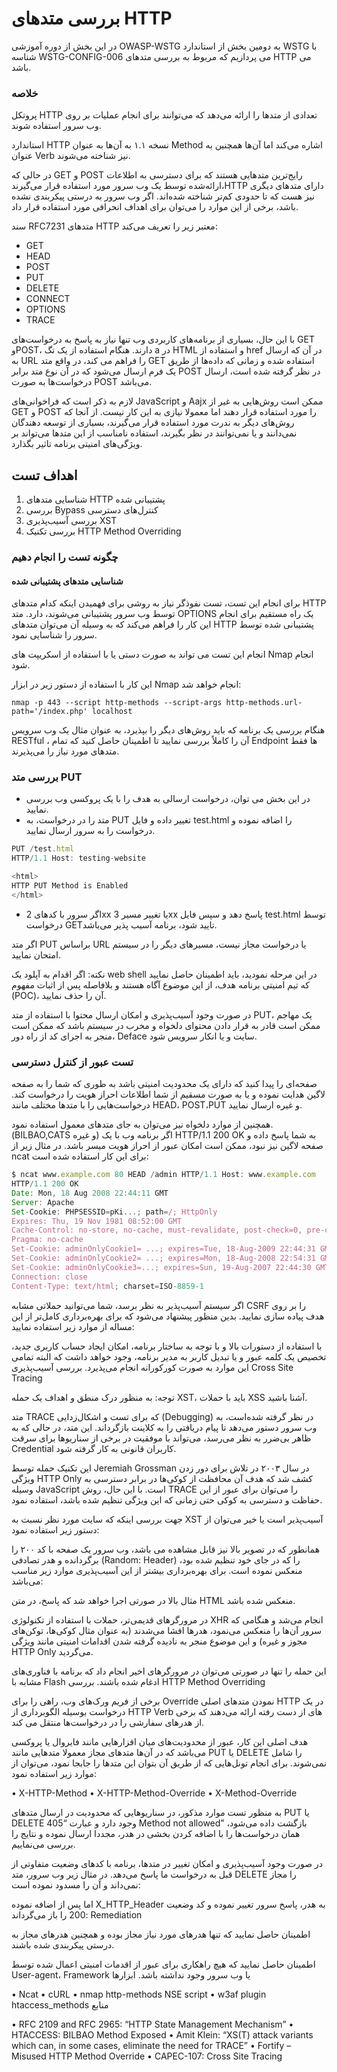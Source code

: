 # بررسی متدهای HTTP

در این بخش از دوره آموزشی OWASP-WSTG به دومین بخش از استاندارد WSTG با شناسه WSTG-CONFIG-006 می پردازیم که مربوط به بررسی متدهای HTTP می باشد.

### خلاصه

پروتکل HTTP تعدادی از متدها را ارائه می‌دهد که می‌توانند برای انجام عملیات بر روی وب سرور استفاده شوند.

استاندارد HTTP نسخه ۱.۱ به آن‌ها به عنوان Method اشاره می‌کند اما آن‌ها همچنین به عنوان Verb نیز شناخته می‌شوند.

در حالی که GET و POST رایج‌ترین متدهایی هستند که برای دسترسی به اطلاعات ارائه‌شده توسط یک وب سرور مورد استفاده قرار می‌گیرند،HTTP دارای متدهای دیگری نیز هست که تا حدودی کم‌تر شناخته ‌شده‌اند. اگر وب سرور به درستی پیکربندی نشده باشد، برخی از این موارد را می‌توان برای اهداف انحرافی مورد استفاده قرار داد.

سند RFC7231 متدهای HTTP معتبر زیر را تعریف می‌کند:

* GET
* HEAD
* POST
* PUT
* DELETE
* CONNECT
* OPTIONS
* TRACE

با این حال، بسیاری از برنامه‌های کاربردی وب تنها نیاز به پاسخ به درخواست‌های GET وPOST، دارند. هنگام استفاده از یک تگ a در HTML و استفاده از href در آن که ارسال به URL را فراهم می کند، در واقع متد GET استفاده شده و زمانی که داده‌ها از طریق یک فرم ارسال می‌شود که در آن نوع متد برابر POST در نظر گرفته شده است، ارسال درخواست‌ها به صورت POST می‌باشد.

لازم به ذکر است که فراخوانی‌های JavaScript و Aajx ممکن است روش‌هایی به غیر از GET و POST را مورد استفاده قرار دهند اما معمولا نیازی به این کار نیست. از آنجا که روش‌های دیگر به ندرت مورد استفاده قرار می‌گیرند، بسیاری از توسعه دهندگان نمی‌دانند و یا نمی‌توانند در نظر بگیرند، استفاده نامناسب از این متدها می‌تواند بر ویژگی‌های امنیتی برنامه تاثیر بگذارد.
## اهداف تست

1. شناسایی متدهای HTTP پشتیبانی شده
2. بررسی Bypass کنترل‌های دسترسی
3. بررسی آسیب‌پذیری XST
4. بررسی تکنیک HTTP Method Overriding

### چگونه تست را انجام دهیم
#### شناسایی متدهای پشتیبانی شده

برای انجام این تست، تست نفوذگر نیاز به روشی برای فهمیدن اینکه کدام متدهای HTTP توسط وب سرور پشتیبانی می‌شوند، دارد. متد OPTIONS یک راه مستقیم برای انجام این کار را فراهم می‌کند که به وسیله آن می‌توان متدهای HTTP پشتیبانی شده توسط سرور را شناسایی نمود.

انجام این تست می تواند به صورت دستی یا با استفاده از اسکریپت های Nmap انجام شود.

این کار با استفاده از دستور زیر در ابزار Nmap انجام خواهد شد:
```shell
nmap -p 443 --script http-methods --script-args http-methods.url-path='/index.php' localhost
```

هنگام بررسی یک برنامه که باید روش‌های دیگر را بپذیرد، به عنوان مثال یک وب سرویس RESTful ، آن را کاملاً بررسی نمایید تا اطمینان حاصل کنید که تمام Endpoint ها فقط متدهای مورد نیاز را می‌پذیرند.
### بررسی متد PUT

* در این بخش می توان، درخواست ارسالی به هدف را با یک پروکسی وب بررسی نمایید.
* متد را در درخواست، به PUT تغییر داده و فایل test.html را اضافه نموده و درخواست را به سرور ارسال نمایید.

```js
PUT /test.html 
HTTP/1.1 Host: testing-website

<html>
HTTP PUT Method is Enabled
</html>
```
* اگر سرور با کدهای 2xx یا تغییر مسیر 3xx پاسخ دهد و سپس فایل test.html توسط درخواست GETتایید شود، برنامه آسیب‌ پذیر می‌باشد.

اگر متد PUT براساس URL یا درخواست مجاز نیست، مسیرهای دیگر را در سیستم امتحان نمایید.

نکته: اگر اقدام به آپلود یک web shell در این مرحله نمودید، باید اطمینان حاصل نمایید که تیم امنیتی برنامه هدف، از این موضوع آگاه هستند و بلافاصله پس از اثبات مفهوم (POC)، آن را حذف نمایید.

در صورت وجود آسیب‌پذیری و امکان ارسال محتوا با استفاده از متد PUT، یک مهاجم ممکن است قادر به قرار دادن محتوای دلخواه و مخرب در سیستم باشد که ممکن است منجر به اجرای کد از راه دور، Deface سایت و یا انکار سرویس شود.
### تست عبور از کنترل دسترسی

صفحه‌ای را پیدا کنید که دارای یک محدودیت امنیتی باشد به طوری که شما را به صفحه لاگین هدایت نموده و یا به صورت مسقیم از شما اطلاعات احراز هویت را درخواست کند. درخواست‌هایی را با متدها مختلف مانند HEAD، POST،PUT و غیره ارسال نمایید.

همچنین از موارد دلخواه نیز می‌توان به جای متدهای معمول استفاده نمود.(BILBAO,CATS و غیره) اگر برنامه وب با یک HTTP/1.1 200 OK به شما پاسخ داده و صفحه لاگین نیز نبود، ممکن است امکان عبور از احراز هویت میسر باشد. در مثال زیر از ncat برای این کار استفاده شده است:

```js
$ ncat www.example.com 80 HEAD /admin HTTP/1.1 Host: www.example.com
HTTP/1.1 200 OK
Date: Mon, 18 Aug 2008 22:44:11 GMT
Server: Apache
Set-Cookie: PHPSESSID=pKi...; path=/; HttpOnly
Expires: Thu, 19 Nov 1981 08:52:00 GMT
Cache-Control: no-store, no-cache, must-revalidate, post-check=0, pre-check=0
Pragma: no-cache
Set-Cookie: adminOnlyCookie1= ...; expires=Tue, 18-Aug-2009 22:44:31 GMT; domain=www.example.com 
Set-Cookie: adminOnlyCookie2= ...; expires=Mon, 18-Aug-2008 22:54:31 GMT; domain=www.example.com 
Set-Cookie: adminOnlyCookie3=...; expires=Sun, 19-Aug-2007 22:44:30 GMT; domain=www.example.com Content-Language: EN
Connection: close
Content-Type: text/html; charset=ISO-8859-1
```
اگر سیستم آسیب‌پذیر به نظر برسد، شما می‌توانید حملاتی مشابه CSRF را بر روی هدف پیاده سازی نمایید. بدین منظور پیشنهاد می‌شود که برای بهره‌برداری کامل‌تر از این مساله از موارد زیر استفاده نمایید:

با استفاده از دستورات بالا و با توجه به ساختار برنامه، امکان ایجاد حساب کاربری جدید، تخصیص یک کلمه عبور و یا تبدیل کاربر به مدیر برنامه، وجود خواهد داشت که البته تمامی این موارد به صورت کورکورانه انجام می‌پذیرد.
بررسی آسیب‌پذیری Cross Site Tracing

توجه: به منظور درک منطق و اهداف یک حمله XST، باید با حملات XSS آشنا باشید.

متد TRACE که برای تست و اشکال‌زدایی (Debugging) در نظر گرفته شده‌است، به وب سرور دستور می‌دهد تا پیام دریافتی را به کلاینت بازگرداند. این متد، در حالی که به ظاهر بی‌ضرر به نظر می‌رسد، می‌تواند با موفقیت در برخی از سناریوها برای سرقت Credential کاربران قانونی به کار گرفته شود.

این تکنیک حمله توسط Jeremiah Grossman در سال ۲۰۰۳ در تلاش برای دور زدن ویژگی HTTP Only کشف شد که هدف آن محافظت از کوکی‌ها در برابر دسترسی به وسیله JavaScript است. با این حال، روش TRACE را می‌توان برای عبور از این حفاظت و دسترسی به کوکی حتی زمانی که این ویژگی تنظیم شده ‌باشد، استفاده نمود.

جهت بررسی اینکه که سایت مورد نظر نسبت به XST آسیب‌پذیر است یا خیر می‌توان از دستور زیر استفاده نمود:

همانطور که در تصویر بالا نیز قابل مشاهده می باشد، وب سرور یک صفحه با کد ۲۰۰ را برگردانده و هدر تصادفی (Random: Header) را که در جای خود تنظیم شده ‌بود، منعکس نموده است. برای بهره‌برداری بیشتر از این آسیب‌پذیری موارد زیر مناسب می‌باشد:

مثال بالا در صورتی اجرا خواهد شد که پاسخ، در متن HTML منعکس شده ‌باشد.

در مرورگرهای قدیمی‌تر، حملات با استفاده از تکنولوژی XHR انجام می‌شد و هنگامی که سرور آن‌ها را منعکس می‌نمود، هدرها افشا می‌شدند (‏به عنوان مثال کوکی‌ها، توکن‌های مجوز و غیره)‏ و این موضوع منجر به نادیده گرفته شدن اقدامات امنیتی مانند ویژگی HTTP Only می‌گردید.

این حمله را تنها در صورتی می‌توان در مرورگرهای اخیر انجام داد که برنامه با فناوری‌های مشابه با Flash ادغام شده باشند.
بررسی HTTP Method Overriding

برخی از فریم ورک‌های وب، راهی را برای Override نمودن متدهای اصلی HTTP در یک درخواست بوسیله الگوبرداری از HTTP Verb های از دست رفته ارائه می‌دهند که برخی از هدرهای سفارشی را در درخواست‌ها منتقل می کند.

هدف اصلی این کار، عبور از محدودیت‌های میان افزارهایی مانند فایروال یا پروکسی می‌باشد که در آن‌ها متدهای مجاز معمولا متدهایی مانند PUT یا DELETE را شامل نمی‌شوند. برای انجام تونل‌هایی که از طریق آن بتوان این متدها را جابجا نمود، می‌توان از موارد زیر استفاده نمود:

• X-HTTP-Method
• X-HTTP-Method-Override
• X-Method-Override

به منظور تست موارد مذکور، در سناریوهایی که محدودیت در ارسال متدهای PUT یا DELETE وجود دارد و عبارت “405 Method not allowed” بازگشت داده می‌شود، همان درخواست‌ها را با اضافه کردن بخشی در هدر، مجددا ارسال نموده و نتایج را بررسی می‌نماییم.

در صورت وجود آسیب‌پذیری و امکان تغییر در متدها، برنامه با کدهای وضعیت متفاوتی از قبل به درخواست ما پاسخ می‌دهد.
در مثال زیر وب سرور، متد DELETE را مجاز نمی‌داند و آن را مسدود نموده است:

اما پس از اضافه نموده X_HTTP_Header به هدر، پاسخ سرور تغییر نموده و کد وضعیت 200 را باز می‌گرداند:
Remediation

اطمینان حاصل نمایید که تنها هدرهای مورد نیاز مجاز بوده و همچنین هدرهای مجاز به درستی پیکربندی شده باشند.

اطمینان حاصل نمایید که هیچ راهکاری برای عبور از اقدمات امنیتی اعمال شده توسط User-agent، Framework یا وب سرور وجود نداشته باشد.
ابزارها

• Ncat
• cURL
• nmap http-methods NSE script
• w3af plugin htaccess_methods
منابع

• RFC 2109 and RFC 2965: “HTTP State Management Mechanism”
• HTACCESS: BILBAO Method Exposed
• Amit Klein: “XS(T) attack variants which can, in some cases, eliminate the need for TRACE”
• Fortify – Misused HTTP Method Override
• CAPEC-107: Cross Site Tracing
